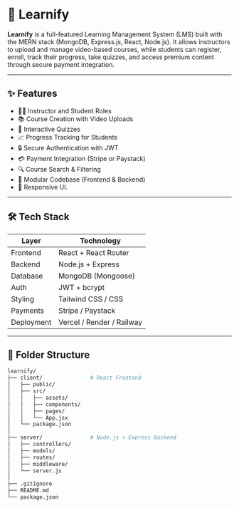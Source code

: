 # 📘 Learnify

**Learnify** is a full-featured Learning Management System (LMS) built with the MERN stack (MongoDB, Express.js, React, Node.js). It allows instructors to upload and manage video-based courses, while students can register, enroll, track their progress, take quizzes, and access premium content through secure payment integration.

---

## ✨ Features

- 👩‍🏫 Instructor and Student Roles
- 📚 Course Creation with Video Uploads
- 🧠 Interactive Quizzes
- 📈 Progress Tracking for Students
- 🔒 Secure Authentication with JWT
- 💳 Payment Integration (Stripe or Paystack)
- 🔍 Course Search & Filtering
- 📂 Modular Codebase (Frontend & Backend)
- 🎨 Responsive UI. 

---

## 🛠️ Tech Stack

| Layer      | Technology                |
| ---------- | ------------------------- |
| Frontend   | React + React Router      |
| Backend    | Node.js + Express         |
| Database   | MongoDB (Mongoose)        |
| Auth       | JWT + bcrypt              |
| Styling    | Tailwind CSS / CSS        |
| Payments   | Stripe / Paystack         |
| Deployment | Vercel / Render / Railway |

---

## 📁 Folder Structure

```bash
learnify/
├── client/               # React Frontend
│   ├── public/
│   ├── src/
│   │   ├── assets/
│   │   ├── components/
│   │   ├── pages/
│   │   └── App.jsx
│   └── package.json
│
├── server/               # Node.js + Express Backend
│   ├── controllers/
│   ├── models/
│   ├── routes/
│   ├── middleware/
│   └── server.js
│
├── .gitignore
├── README.md
└── package.json
```

